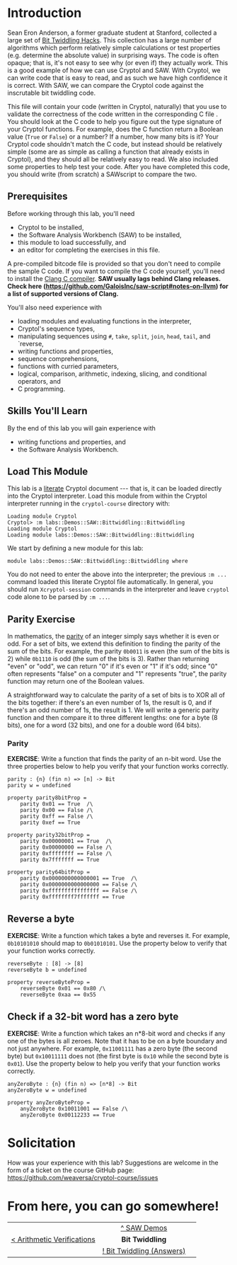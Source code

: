 # Introduction

Sean Eron Anderson, a former graduate student at Stanford, collected a
large set of [Bit Twiddling
Hacks](https://graphics.stanford.edu/~seander/bithacks.html). This
collection has a large number of algorithms which perform relatively
simple calculations or test properties (e.g. determine the absolute
value) in surprising ways. The code is often opaque; that is, it's not
easy to see why (or even if) they actually work. This is a good
example of how we can use Cryptol and SAW. With Cryptol, we can write
code that is easy to read, and as such we have high confidence it is
correct. With SAW, we can compare the Cryptol code against the
inscrutable bit twiddling code.

This file will contain your code (written in Cryptol, naturally) that
you use to validate the correctness of the code written in the
corresponding C file [](bittwiddling.c). You should look at the C code
to help you figure out the type signature of your Cryptol
functions. For example, does the C function return a Boolean value
(`True` or `False`) or a number? If a number, how many bits is it?
Your Cryptol code shouldn't match the C code, but instead should be
relatively simple (some are as simple as calling a function that
already exists in Cryptol), and they should all be relatively easy to
read. We also included some properties to help test your code. After
you have completed this code, you should write (from scratch) a
SAWscript to compare the two.

## Prerequisites

Before working through this lab, you'll need
  * Cryptol to be installed,
  * the Software Analysis Workbench (SAW) to be installed,
  * this module to load successfully, and
  * an editor for completing the exercises in this file.
  
A pre-compiled bitcode file is provided so that you don't need to
compile the sample C code. If you want to compile the C code yourself,
you'll need to install the [Clang C
compiler](https://clang.llvm.org/). **SAW usually lags behind Clang
releases. Check here
(https://github.com/GaloisInc/saw-script#notes-on-llvm) for a list of
supported versions of Clang.**

You'll also need experience with
  * loading modules and evaluating functions in the interpreter,
  * Cryptol's sequence types,
  * manipulating sequences using `#`, `take`, `split`, `join`, `head`,
    `tail`, and `reverse,
  * writing functions and properties,
  * sequence comprehensions,
  * functions with curried parameters,
  * logical, comparison, arithmetic, indexing, slicing, and
    conditional operators, and
  * C programming.

## Skills You'll Learn

By the end of this lab you will gain experience with
  * writing functions and properties, and
  * the Software Analysis Workbench.

## Load This Module

This lab is a [literate](https://en.wikipedia.org/wiki/Literate_programming)
Cryptol document --- that is, it can be loaded directly into the Cryptol
interpreter. Load this module from within the Cryptol interpreter running
in the `cryptol-course` directory with:

```Xcryptol-session
Loading module Cryptol
Cryptol> :m labs::Demos::SAW::Bittwiddling::Bittwiddling
Loading module Cryptol
Loading module labs::Demos::SAW::Bittwiddling::Bittwiddling
```

We start by defining a new module for this lab:

```cryptol
module labs::Demos::SAW::Bittwiddling::Bittwiddling where
```

You do not need to enter the above into the interpreter; the previous 
`:m ...` command loaded this literate Cryptol file automatically.
In general, you should run `Xcryptol-session` commands in the 
interpreter and leave `cryptol` code alone to be parsed by `:m ...`.

## Parity Exercise

In mathematics, the
[parity](https://en.wikipedia.org/wiki/Parity_(mathematics)) of an
integer simply says whether it is even or odd. For a set of bits, we
extend this definition to finding the parity of the sum of the
bits. For example, the parity `0b0011` is even (the sum of the bits is
2) while `0b1110` is odd (the sum of the bits is 3). Rather than
returning "even" or "odd", we can return "0" if it's even or "1" if
it's odd; since "0" often represents "false" on a computer and "1"
represents "true", the parity function may return one of the Boolean
values.

A straightforward way to calculate the parity of a set of bits is to
XOR all of the bits together: if there's an even number of 1s, the
result is 0, and if there's an odd number of 1s, the result is 1. We
will write a generic parity function and then compare it to three
different lengths: one for a byte (8 bits), one for a word (32 bits),
and one for a double word (64 bits).

### Parity

**EXERCISE**: Write a function that finds the parity of an n-bit
word. Use the three properties below to help you verify that your
function works correctly.

```cryptol
parity : {n} (fin n) => [n] -> Bit
parity w = undefined
```

```cryptol
property parity8bitProp =
    parity 0x01 == True  /\
    parity 0x00 == False /\
    parity 0xff == False /\
    parity 0xef == True
```

```cryptol
property parity32bitProp =
    parity 0x00000001 == True  /\
    parity 0x00000000 == False /\
    parity 0xffffffff == False /\
    parity 0x7fffffff == True
```

```cryptol
property parity64bitProp =
    parity 0x0000000000000001 == True  /\
    parity 0x0000000000000000 == False /\
    parity 0xffffffffffffffff == False /\
    parity 0xffffffff7fffffff == True
```

## Reverse a byte

**EXERCISE**: Write a function which takes a byte and reverses it. For
example, `0b10101010` should map to `0b01010101`. Use the property
below to verify that your function works correctly.

```cryptol
reverseByte : [8] -> [8]
reverseByte b = undefined
```

```cryptol
property reverseByteProp =
    reverseByte 0x01 == 0x80 /\
    reverseByte 0xaa == 0x55
```

## Check if a 32-bit word has a zero byte

**EXERCISE**: Write a function which takes an n*8-bit word and checks
if any one of the bytes is all zeroes. Note that it has to be on a
byte boundary and not just anywhere. For example, `0x11001111` has a
zero byte (the second byte) but `0x10011111` does not (the first byte
is `0x10` while the second byte is `0x01`). Use the property below to
help you verify that your function works correctly.

```cryptol
anyZeroByte : {n} (fin n) => [n*8] -> Bit
anyZeroByte w = undefined
```

```cryptol
property anyZeroByteProp =
    anyZeroByte 0x10011001 == False /\
    anyZeroByte 0x00112233 == True
```

# Solicitation

How was your experience with this lab? Suggestions are welcome in the
form of a ticket on the course GitHub page:
https://github.com/weaversa/cryptol-course/issues

# From here, you can go somewhere!
||||
|-:|:-:|-|
|| [^ SAW Demos](../Demos.md) ||
| [< Arithmetic Verifications](../ArithmeticVerifications/ArithmeticVerifications.md) | **Bit Twiddling** ||
|| [! Bit Twiddling (Answers)](./BittwiddlingAnswers.md) ||

